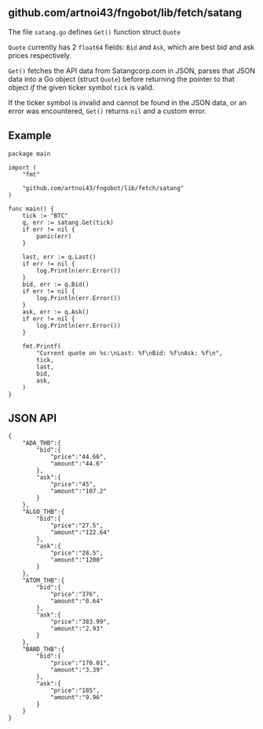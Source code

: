 ## github.com/artnoi43/fngobot/lib/fetch/satang
The file `satang.go` defines `Get()` function struct `Quote`

`Quote` currently has 2 `float64` fields: `Bid` and `Ask`, which are best bid and ask prices respectively.

`Get()` fetches the API data from Satangcorp.com in JSON, parses that JSON data into a Go object (struct `Quote`) before returning the pointer to that object *if* the given ticker symbol `tick` is valid.

If the ticker symbol is invalid and cannot be found in the JSON data, or an error was encountered, `Get()` returns `nil` and a custom error.

## Example
```
package main

import (
	"fmt"

	"github.com/artnoi43/fngobot/lib/fetch/satang"
)

func main() {
	tick := "BTC"
	q, err := satang.Get(tick)
	if err != nil {
		panic(err)
	}

	last, err := q.Last()
	if err != nil {
		log.Println(err.Error())
	}
	bid, err := q.Bid()
	if err != nil {
		log.Println(err.Error())
	}
	ask, err := q.Ask()
	if err != nil {
		log.Println(err.Error())
	}

	fmt.Printf(
		"Current quote on %s:\nLast: %f\nBid: %f\nAsk: %f\n",
		tick,
		last,
		bid,
		ask,
	)
}
```

## JSON API

    {
		"ADA_THB":{
			"bid":{
				"price":"44.66",
				"amount":"44.6"
			},
			"ask":{
				"price":"45",
				"amount":"107.2"
			}
		},
		"ALGO_THB":{
			"bid":{
				"price":"27.5",
				"amount":"122.64"
			},
			"ask":{
				"price":"28.5",
				"amount":"1200"
			}
		},
		"ATOM_THB":{
			"bid":{
				"price":"376",
				"amount":"0.64"
			},
			"ask":{
				"price":"383.99",
				"amount":"2.93"
			}
		},
		"BAND_THB":{
			"bid":{
				"price":"170.01",
				"amount":"3.39"
			},
			"ask":{
				"price":"185",
				"amount":"9.96"
			}
		}
	}
